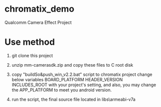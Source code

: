 # chromatix_demo
Qualcomm Camera Effect Project

# Use method 

1. git clone this project

2. unzip mm-camerasdk.zip and copy these files to C root disk

3. copy "buildSo&push_win_v2.2.bat" script to chromatix project
   change below variables
   BOARD_PLATFORM
   HEADER_VERSION
   INCLUDES_ROOT
   with your project's setting, and also, you may change the APP_PLATFORM to meet you android version.
   
4. run the script, the final source file located in libs\armeabi-v7a


